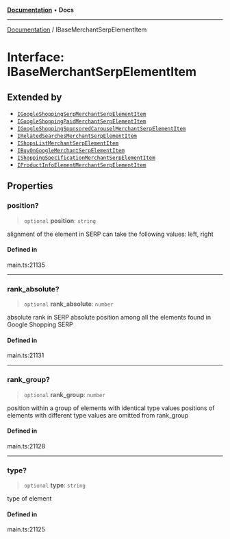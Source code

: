 [**Documentation**](../README.md) • **Docs**

***

[Documentation](../globals.md) / IBaseMerchantSerpElementItem

# Interface: IBaseMerchantSerpElementItem

## Extended by

- [`IGoogleShoppingSerpMerchantSerpElementItem`](IGoogleShoppingSerpMerchantSerpElementItem.md)
- [`IGoogleShoppingPaidMerchantSerpElementItem`](IGoogleShoppingPaidMerchantSerpElementItem.md)
- [`IGoogleShoppingSponsoredCarouselMerchantSerpElementItem`](IGoogleShoppingSponsoredCarouselMerchantSerpElementItem.md)
- [`IRelatedSearchesMerchantSerpElementItem`](IRelatedSearchesMerchantSerpElementItem.md)
- [`IShopsListMerchantSerpElementItem`](IShopsListMerchantSerpElementItem.md)
- [`IBuyOnGoogleMerchantSerpElementItem`](IBuyOnGoogleMerchantSerpElementItem.md)
- [`IShoppingSpecificationMerchantSerpElementItem`](IShoppingSpecificationMerchantSerpElementItem.md)
- [`IProductInfoElementMerchantSerpElementItem`](IProductInfoElementMerchantSerpElementItem.md)

## Properties

### position?

> `optional` **position**: `string`

alignment of the element in SERP
can take the following values:
left, right

#### Defined in

main.ts:21135

***

### rank\_absolute?

> `optional` **rank\_absolute**: `number`

absolute rank in SERP
absolute position among all the elements found in Google Shopping SERP

#### Defined in

main.ts:21131

***

### rank\_group?

> `optional` **rank\_group**: `number`

position within a group of elements with identical type values
positions of elements with different type values are omitted from rank_group

#### Defined in

main.ts:21128

***

### type?

> `optional` **type**: `string`

type of element

#### Defined in

main.ts:21125
